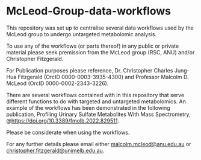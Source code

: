 # McLeod-Group-data-workflows

This repository was set up to centralise several data workflows used by the McLeod group to undergo untargeted metabolomic analysis. 

To use any of the workflows (or parts thereof) in any public or private material please seek premission from the McLeod group (RSC, ANU) and/or Christopher Fitzgerald. 

For Publication purposes please reference, Dr. Christopher Charles Jung-Hua Fitzgerald (OrcID 0000-0003-3935-4300) and Professor Malcolm D. McLeod (OrcID 0000-0002-2343-3226). 

There are several workflows contained with in this repository that serve different functions to do with targeted and untargeted metabolomics. An example of the workflows has been demonstrated in the following publication, Profiling Urinary Sulfate Metabolites With Mass Spectrometry, @https://doi.org/10.3389/fmolb.2022.829511. 

Please be considerate when using the workflows. 

For any further details please email either malcolm.mcleod@anu.edu.au or christopher.fitzgerald@unimelb.edu.au. 

